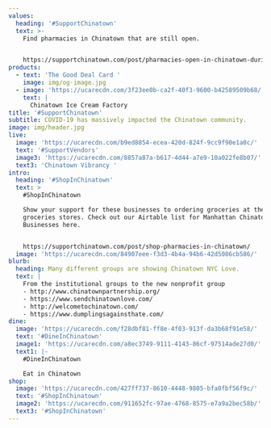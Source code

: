 ```yaml
---
values:
  heading: '#SupportChinatown'
  text: >-
    Find pharmacies in Chinatown that are still open. 


    https://supportchinatown.com/post/pharmacies-open-in-chinatown-during-covid-19/
products:
  - text: 'The Good Deal Card '
    image: img/og-image.jpg
  - image: 'https://ucarecdn.com/3f23ee0b-ca2f-40f3-9600-b42589509b68/'
    text: |
      Chinatown Ice Cream Factory
title: '#SupportChinatown'
subtitle: COVID-19 has massively impacted the Chinatown community.
image: img/header.jpg
live:
  image: 'https://ucarecdn.com/b9ed8854-ecea-420d-824f-9cc9f90e1a0c/'
  text: '#SupportVendors'
  image3: 'https://ucarecdn.com/8857a87a-b617-4d44-a7e9-10a022fe8b07/'
  text3: 'Chinatown Vibrancy '
intro:
  heading: '#ShopInChinatown'
  text: >
    #ShopInChinatown

    Show your support for these businesses to ordering groceries at these follow
    groceries stores. Check out our Airtable list for Manhattan Chinatown
    Businesses here.


    https://supportchinatown.com/post/shop-pharmacies-in-chinatown/
  image: 'https://ucarecdn.com/84907eee-f3d3-4b4a-94b6-42d5086cb586/'
blurb:
  heading: Many different groups are showing Chinatown NYC Love.
  text: |
    From the institutional groups to the new nonprofit group
    - http://www.chinatownpartnership.org/
    - https://www.sendchinatownlove.com/
    - http://welcometochinatown.com/
    - https://www.dumplingsagainsthate.com/
dine:
  image: 'https://ucarecdn.com/f28dbf81-ff8e-4f03-913f-da3b68f91e58/'
  text: '#DineInChinatown'
  image1: 'https://ucarecdn.com/a8ec3749-9111-4143-86cf-97514ade27d0/'
  text1: |-
    #DineInChinatown 

    Eat in Chinatown 
shop:
  image: 'https://ucarecdn.com/427ff737-8610-4448-9805-bfa0fbf56f9c/'
  text: '#ShopInChinatown'
  image2: 'https://ucarecdn.com/911652fc-97ae-4768-8575-e7a9a2bec58b/'
  text3: '#ShopInChinatown'
---
```

